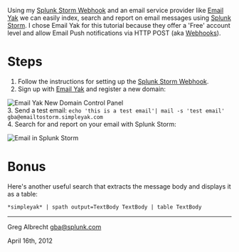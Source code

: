 Using my [Splunk Storm
Webhook](https://github.com/ampledata/splunkstorm-webhook) and an email
service provider like [Email Yak](http://www.emailyak.com/) we can
easily index, search and report on email messages using [Splunk
Storm](https://www.splunkstorm.com). I chose Email Yak for this
tutorial because they offer a 'Free' account level and allow Email Push
notifications via HTTP POST (aka [Webhooks](http://webhooks.org/)).

# Steps

1. Follow the instructions for setting up the [Splunk Storm
   Webhook](https://github.com/ampledata/splunkstorm-webhook).
2. Sign up with [Email Yak](http://www.emailyak.com/) and register a new domain:

  ![Email Yak New Domain Control Panel](http://dl.dropbox.com/u/4036736/Screenshots/g-9w.png)</br>
3. Send a test email: `echo 'this is a test email'| mail -s 'test email' gba@emailtostorm.simpleyak.com`</br>
4. Search for and report on your email with Splunk Storm:

  ![Email in Splunk Storm](http://dl.dropbox.com/u/4036736/Screenshots/48d-.png)

# Bonus
Here's another useful search that extracts the message body and displays it
as a table:

    *simpleyak* | spath output=TextBody TextBody | table TextBody

---
Greg Albrecht <gba@splunk.com>

April 16th, 2012
